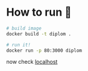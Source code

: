 # How to run 🏃

```bash
# build image
docker build -t diplom .

# run it!
docker run -p 80:3000 diplom
```

now check [localhost](http://localhost/)
